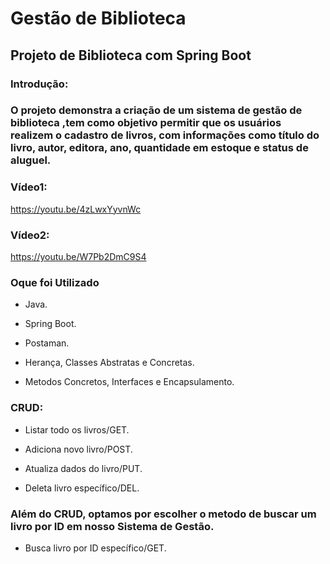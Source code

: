 <h1>Gestão de Biblioteca</h1>

<h2>Projeto de Biblioteca com Spring Boot </h2>

<h3>Introdução: </h3>
<h3>O projeto demonstra a criação de um sistema de gestão de biblioteca ,tem como objetivo permitir
que os usuários realizem o cadastro de livros, com informações como título do livro, autor, editora, ano, quantidade em estoque
e status de aluguel. </h3>

<h3>Vídeo1:</h3>

https://youtu.be/4zLwxYyvnWc

<h3>Vídeo2:</h3>

https://youtu.be/W7Pb2DmC9S4

<h3>Oque foi Utilizado</h3>

- Java.

- Spring Boot.

- Postaman.

- Herança, Classes Abstratas e Concretas.

- Metodos Concretos, Interfaces e Encapsulamento.

<h3>CRUD: </h3>

- Listar todo os livros/GET.

- Adiciona novo livro/POST.

- Atualiza dados do livro/PUT.

- Deleta livro específico/DEL.

<h3>Além do CRUD, optamos por escolher o metodo de buscar um livro por ID em nosso Sistema de Gestão. </h3>

- Busca livro por ID específico/GET.
